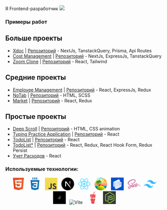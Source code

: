 
<div>Я Frontend-разработчик <img src="https://media.giphy.com/media/WUlplcMpOCEmTGBtBW/giphy.gif" width="30"></div>

### Примеры работ 

## Больше проекты
- [Xdoc](https://xdoc-lake.vercel.app/) | [Репозиторий](https://github.com/ORLOV-DMITRI/xdoc) - NextJs, TanstackQuery, Prisma, Api Routes 
- [Cost Management](https://finance-client-gamma.vercel.app/) | [Репозиторий](https://github.com/ORLOV-DMITRI/financeClient) - NextJs, ExpressJs, TanstackQuery
- [Zoom Clone](https://zoom-clone-eta.vercel.app/) | [Репозиторий](https://github.com/ORLOV-DMITRI/zoom_clone) - React, Tailwind

## Средние проекты
- [Employee Management](https://employee-client-946bu6mwb-orlovwebdevgmailcoms-projects.vercel.app/login) | [Репозиторий](https://github.com/ORLOV-DMITRI/employee-client) - React, ExpressJs, Redux
- [NoTab](https://orlov-dmitri.github.io/NoTab-responsive-layout/) | [Репозиторий](https://github.com/ORLOV-DMITRI/NoTab-responsive-layout) - HTML, SCSS
- [Market](https://nextjs-marketplace-redux.vercel.app/) | [Репозиторий](https://github.com/ORLOV-DMITRI/nextjs-marketplace-redux) - React, Redux
## Простые проекты
- [Deep Scroll](https://orlov-dmitri.github.io/css-deep-scroll/) | [Репозиторий](https://github.com/ORLOV-DMITRI/css-deep-scroll) - HTML, CSS animation
- [Typing Practice Application](https://typing-simulator-iota.vercel.app/) | [Репозиторий](https://github.com/ORLOV-DMITRI/Typing-simulator) - React
- [TodoList](https://github.com/ORLOV-DMITRI/kanban-todo) | [Репозиторий](https://github.com/ORLOV-DMITRI/kanban-todo) - React
- [TodoList*](https://orlov-dmitri.github.io/Todo-Redux-Typescript/) | [Репозиторий](https://github.com/ORLOV-DMITRI/Todo-Redux-Typescript) - React, Redux, React Hook Form,  Redux Persist
- [Учет Расходов](https://orlov-dmitri.github.io/FirstReact-Cost/) - React


### Используемые технологии:

<p align="center">
  <img src="https://github.com/devicons/devicon/blob/master/icons/html5/html5-original.svg" title="HTML" alt="HTML" width="40" height="40"/>&nbsp;&nbsp;
  <img src="https://github.com/devicons/devicon/blob/master/icons/css3/css3-plain-wordmark.svg" title="CSS" alt="CSS" width="40" height="40"/>&nbsp;&nbsp;
  <img src="https://github.com/devicons/devicon/blob/master/icons/javascript/javascript-original.svg" title="JavaScript" alt="JavaScript" width="40" height="40"/>&nbsp;&nbsp;
  <img src="https://github.com/devicons/devicon/blob/master/icons/nextjs/nextjs-original.svg" title="Next.js" alt="Next.js" width="40" height="40"/>&nbsp;&nbsp;
  <img src="https://github.com/devicons/devicon/blob/master/icons/react/react-original.svg" title="React" alt="React" width="40" height="40"/>&nbsp;&nbsp;
  <img src="/img/tanstack.png" title="TanStack Query" alt="TanStack Query" width="40" height="40"/>&nbsp;&nbsp;
  <img src="/img/formik.png" title="Formik" alt="Formik" width="40" height="40"/>&nbsp;&nbsp;
  <img src="https://github.com/devicons/devicon/blob/master/icons/sass/sass-original.svg" title="SCSS" alt="SCSS" width="40" height="40"/>&nbsp;&nbsp;
  <img src="https://github.com/devicons/devicon/blob/master/icons/tailwindcss/tailwindcss-original.svg" title="Tailwind" alt="Tailwind" width="40" height="40"/>&nbsp;&nbsp;
  <img src="/img/shad.png" title="Shadcn" alt="Shadcn" width="40" height="40"/>&nbsp;&nbsp;
  <img src="https://vitejs.dev/logo.svg" title="Vite" alt="Vite" width="40" height="40"/>&nbsp;&nbsp;
  <img src="https://github.com/devicons/devicon/blob/master/icons/gulp/gulp-plain.svg" title="Gulp" alt="Gulp" width="40" height="40"/>&nbsp;&nbsp;
  <img src="/img/express.png" title="Express.js" alt="Express.js" width="40" height="40"/>&nbsp;&nbsp;
</p>













